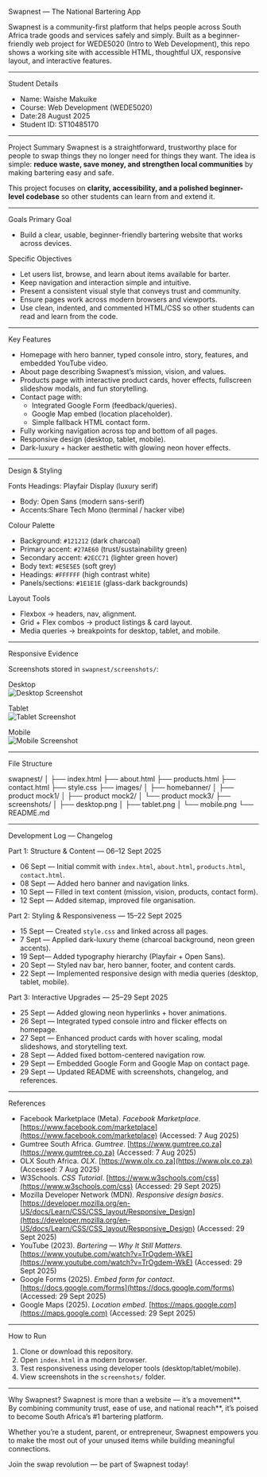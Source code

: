 Swapnest — The National Bartering App

Swapnest is a community-first platform that helps people across South Africa trade goods and services safely and simply. Built as a beginner-friendly web project for WEDE5020 (Intro to Web Development), this repo shows a working site with accessible HTML, thoughtful UX, responsive layout, and interactive features.

---

 Student Details
- Name: Waishe Makuike  
- Course: Web Development (WEDE5020)  
- Date:28 August 2025  
- Student ID: ST10485170  

---

Project Summary
Swapnest is a straightforward, trustworthy place for people to swap things they no longer need for things they want. The idea is simple: **reduce waste, save money, and strengthen local communities** by making bartering easy and safe.  

This project focuses on **clarity, accessibility, and a polished beginner-level codebase** so other students can learn from and extend it.

---

 Goals
Primary Goal
- Build a clear, usable, beginner-friendly bartering website that works across devices.

Specific Objectives
- Let users list, browse, and learn about items available for barter.  
- Keep navigation and interaction simple and intuitive.  
- Present a consistent visual style that conveys trust and community.  
- Ensure pages work across modern browsers and viewports.  
- Use clean, indented, and commented HTML/CSS so other students can read and learn from the code.  

---

Key Features
- Homepage with hero banner, typed console intro, story, features, and embedded YouTube video.  
- About page describing Swapnest’s mission, vision, and values.  
- Products page with interactive product cards, hover effects, fullscreen slideshow modals, and fun storytelling.  
- Contact page with:
  - Integrated Google Form (feedback/queries).  
  - Google Map embed (location placeholder).  
  - Simple fallback HTML contact form.  
- Fully working navigation across top and bottom of all pages.  
- Responsive design (desktop, tablet, mobile).  
- Dark-luxury + hacker aesthetic with glowing neon hover effects.  

---

 Design & Styling

Fonts
Headings: Playfair Display (luxury serif)  
- Body: Open Sans (modern sans-serif)  
- Accents:Share Tech Mono (terminal / hacker vibe)  

Colour Palette
- Background: `#121212` (dark charcoal)  
- Primary accent: `#27AE60` (trust/sustainability green)  
- Secondary accent: `#2ECC71` (lighter green hover)  
- Body text: `#E5E5E5` (soft grey)  
- Headings: `#FFFFFF` (high contrast white)  
- Panels/sections: `#1E1E1E` (glass-dark backgrounds)  

Layout Tools
- Flexbox → headers, nav, alignment.  
- Grid + Flex combos → product listings & card layout.  
- Media queries → breakpoints for desktop, tablet, and mobile.  

---

 Responsive Evidence

Screenshots stored in `swapnest/screenshots/`:

 Desktop  
![Desktop Screenshot](screenshots/desktop.png)  

 Tablet  
![Tablet Screenshot](screenshots/tablet.png)  

 Mobile  
![Mobile Screenshot](screenshots/mobile.png)  

---

 File Structure

swapnest/
│
├── index.html
├── about.html
├── products.html
├── contact.html
├── style.css
├── images/
│ ├── homebanner/
│ ├── product mock1/
│ ├── product mock2/
│ └── product mock3/
├── screenshots/
│ ├── desktop.png
│ ├── tablet.png
│ └── mobile.png
└── README.md


---

 Development Log — Changelog

Part 1: Structure & Content — 06–12 Sept 2025
- 06 Sept — Initial commit with `index.html`, `about.html`, `products.html`, `contact.html`.  
- 08 Sept — Added hero banner and navigation links.  
- 10 Sept — Filled in text content (mission, vision, products, contact form).  
- 12 Sept — Added sitemap, improved file organisation.  

Part 2: Styling & Responsiveness — 15–22 Sept 2025
- 15 Sept — Created `style.css` and linked across all pages.  
- 7 Sept — Applied dark-luxury theme (charcoal background, neon green accents).  
- 19 Sept— Added typography hierarchy (Playfair + Open Sans).  
- 20 Sept — Styled nav bar, hero banner, footer, and content cards.  
- 22 Sept — Implemented responsive design with media queries (desktop, tablet, mobile).  

 Part 3: Interactive Upgrades — 25–29 Sept 2025
- 25 Sept — Added glowing neon hyperlinks + hover animations.  
- 26 Sept — Integrated typed console intro and flicker effects on homepage.  
- 27 Sept — Enhanced product cards with hover scaling, modal slideshows, and storytelling text.  
- 28 Sept — Added fixed bottom-centered navigation row.  
- 29 Sept — Embedded Google Form and Google Map on contact page.  
- 29 Sept — Updated README with screenshots, changelog, and references.  

---

 References

- Facebook Marketplace (Meta). *Facebook Marketplace*. [https://www.facebook.com/marketplace](https://www.facebook.com/marketplace) (Accessed: 7 Aug 2025)  
- Gumtree South Africa. *Gumtree*. [https://www.gumtree.co.za](https://www.gumtree.co.za) (Accessed: 7 Aug 2025)  
- OLX South Africa. *OLX*. [https://www.olx.co.za](https://www.olx.co.za) (Accessed: 7 Aug 2025)  
- W3Schools. *CSS Tutorial*. [https://www.w3schools.com/css](https://www.w3schools.com/css) (Accessed: 29 Sept 2025)  
- Mozilla Developer Network (MDN). *Responsive design basics*. [https://developer.mozilla.org/en-US/docs/Learn/CSS/CSS_layout/Responsive_Design](https://developer.mozilla.org/en-US/docs/Learn/CSS/CSS_layout/Responsive_Design) (Accessed: 29 Sept 2025)  
- YouTube (2023). *Bartering — Why It Still Matters*. [https://www.youtube.com/watch?v=TrOgdem-WkE](https://www.youtube.com/watch?v=TrOgdem-WkE) (Accessed: 29 Sept 2025)  
- Google Forms (2025). *Embed form for contact*. [https://docs.google.com/forms](https://docs.google.com/forms) (Accessed: 29 Sept 2025)  
- Google Maps (2025). *Location embed*. [https://maps.google.com](https://maps.google.com) (Accessed: 29 Sept 2025)  

---

  How to Run
1. Clone or download this repository.  
2. Open `index.html` in a modern browser.  
3. Test responsiveness using developer tools (desktop/tablet/mobile).  
4. View screenshots in the `screenshots/` folder.  

---

  Why Swapnest?
Swapnest is more than a website — it’s a movement**.  
By combining community trust, ease of use, and national reach**, it’s poised to become South Africa’s #1 bartering platform.  

Whether you’re a student, parent, or entrepreneur, Swapnest empowers you to make the most out of your unused items while building meaningful connections.  

Join the swap revolution — be part of Swapnest today!

